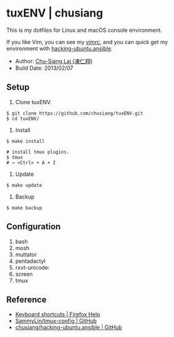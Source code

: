 # tuxENV | chusiang

This is my dotfiles for Linux and macOS console environment. 

If you like Vim, you can see my [vimrc](https://github.com/chusiang/vimrc), and you can quick get my environment with [hacking-ubuntu.ansible](https://github.com/chusiang/hacking-ubuntu.ansible).

- Author: [Chu-Siang Lai (凍仁翔)](http://note.drx.tw/)
- Build Date: 2013/02/07

## Setup

1. Clone tuxENV.

  ```	
  $ git clone https://github.com/chusiang/tuxENV.git
  $ cd tuxENV/
  ```

1. Install

  ```
  $ make install
	
  # install tmux plugins.
  $ tmux
  # → <Ctrl> + A + I
  ```	

1. Update

  ```
  $ make update
  ```

1. Backup

  ```
  $ make backup
  ```

## Configuration

1. bash
1. mosh
1. muttator
1. pentadactyl
1. rxvt-unicode:
1. screen
1. tmux

## Reference

* [Keyboard shortcuts | Firefox Help](https://support.mozilla.org/en-US/kb/keyboard-shortcuts-perform-firefox-tasks-quickly)
* [SammyLin/tmux-config | GitHub](https://github.com/SammyLin/tmux-config)
* [chusiang/hacking-ubuntu.ansible | GitHub](https://github.com/chusiang/hacking-ubuntu.ansible)

